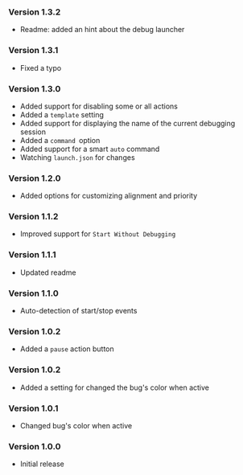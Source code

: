 ### Version 1.3.2
- Readme: added an hint about the debug launcher

### Version 1.3.1
- Fixed a typo

### Version 1.3.0
- Added support for disabling some or all actions
- Added a `template` setting
- Added support for displaying the name of the current debugging session
- Added a `command `option
- Added support for a smart `auto` command
- Watching `launch.json` for changes

### Version 1.2.0
- Added options for customizing alignment and priority

### Version 1.1.2
- Improved support for `Start Without Debugging`

### Version 1.1.1
- Updated readme

### Version 1.1.0
- Auto-detection of start/stop events

### Version 1.0.2
- Added a `pause` action button

### Version 1.0.2
- Added a setting for changed the bug's color when active

### Version 1.0.1
- Changed bug's color when active

### Version 1.0.0
- Initial release
